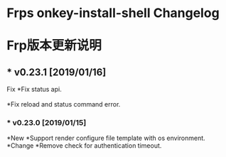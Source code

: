 Frps onkey-install-shell Changelog<br>  
Frp版本更新说明
==================================
## * v0.23.1 [2019/01/16]
 Fix
  *Fix status api.<br>  
  *Fix reload and status command error.

###  * v0.23.0 [2019/01/15]

 *New
  *Support render configure file template with os environment.
 *Change
  *Remove check for authentication timeout.
